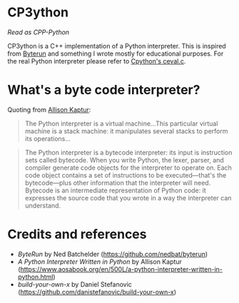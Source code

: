 # CP3ython 

*Read as CPP-Python*

CP3ython is a C++ implementation of a Python interpreter. This is inspired from [Byterun](https://github.com/nedbat/byterun) and something I wrote mostly for educational purposes. For the real Python interpreter please refer to [Cpython's ceval.c](https://github.com/python/cpython/blob/master/Python/ceval.c).


# What's a byte code interpreter?

Quoting from [Allison Kaptur](https://www.aosabook.org/en/500L/a-python-interpreter-written-in-python.html):  

> The Python interpreter is a virtual machine...This particular virtual machine is a stack machine: it manipulates several stacks to perform its operations...

> The Python interpreter is a bytecode interpreter: its input is instruction sets called bytecode. When you write Python, the lexer, parser, and compiler generate code objects for the interpreter to operate on. Each code object contains a set of instructions to be executed—that's the bytecode—plus other information that the interpreter will need. Bytecode is an intermediate representation of Python code: it expresses the source code that you wrote in a way the interpreter can understand. 

# Credits and references

* *ByteRun* by Ned Batchelder (https://github.com/nedbat/byterun)
* *A Python Interpreter Written in Python* by Allison Kaptur (https://www.aosabook.org/en/500L/a-python-interpreter-written-in-python.html)
* *build-your-own-x* by Daniel Stefanovic (https://github.com/danistefanovic/build-your-own-x)